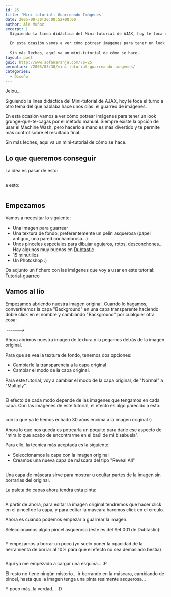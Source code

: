 ```yaml
---
id: 25
title: 'Mini-tutorial: Guarreando Imágenes'
date: 2005-08-30T20:00:52+00:00
author: Ale Muñoz
excerpt: |
  Siguiendo la línea didáctica del Mini-tutorial de AJAX, hoy le toca el turno a otro tema del que hablaba hace unos días: el guarreo de imágenes.
  
  En esta ocasión vamos a ver cómo potrear imágenes para tener un look grunge-que-te-cagas por el método manual. Siempre existe la opción de usar el Machine Wash, pero hacerlo a mano es más divertido y te permite más control sobre el resultado final.
  
  Sin más leches, aquí va un mini-tutorial de cómo se hace.
layout: post
guid: http://www.sofanaranja.com/?p=25
permalink: /2005/08/30/mini-tutorial-guarreando-imagenes/
categories:
  - Diseño
---
```

Jelou...

Siguiendo la línea didáctica del Mini-tutorial de AJAX, hoy le toca el turno a otro tema del que hablaba hace unos días: el guarreo de imágenes.

En esta ocasión vamos a ver cómo potrear imágenes para tener un look grunge-que-te-cagas por el método manual. Siempre existe la opción de usar el Machine Wash, pero hacerlo a mano es más divertido y te permite más control sobre el resultado final.

Sin más leches, aquí va un mini-tutorial de cómo se hace.


## Lo que queremos conseguir ##

La idea es pasar de esto:

<img src='/wp-content/050830001.jpg' alt='' />

a esto:

<img src='/wp-content/050830002.jpg' alt='' />


## Empezamos ##

Vamos a necesitar lo siguiente:

  * Una imagen para guarrear
  * Una textura de fondo, preferentemente un pelín asquerosa (papel antiguo, una pared cochambrosa...)
  * Unos pinceles especiales para dibujar agujeros, rotos, desconchones... Hay algunos muy buenos en [Dubtastic][1]
  * 15 minutillos
  * Un Photoshop :)

Os adjunto un fichero con las imágenes que voy a usar en este tutorial: [Tutorial-guarreo][2]


## Vamos al lío ##

Empezamos abriendo nuestra imagen original. Cuando lo hagamos, convertiremos la capa "Background" en una capa transparente haciendo doble click en el nombre y cambiando "Background" por cualquier otra cosa:

<img src='/wp-content/050830003.png' alt='' /> ------> <img src='/wp-content/050830004.png' alt='' />

Ahora abrimos nuestra imagen de textura y la pegamos detrás de la imagen original.

Para que se vea la textura de fondo, tenemos dos opciones:

  * Cambiarle la transparencia a la capa original
  * Cambiar el modo de la capa original.

Para este tutorial, voy a cambiar el modo de la capa original, de "Normal" a "Multiply".

<img src='/wp-content/050830005.png' alt='' />

El efecto de cada modo depende de las imagenes que tengamos en cada capa. Con las imágenes de este tutorial, el efecto es algo parecido a esto:

<img src='/wp-content/050830006.jpg' alt='' />

con lo que ya le hemos echado 30 años encima a la imagen original :)

Ahora lo que nos queda es potrearla un poquito para darle ese aspecto de "mira lo que acabo de encontrarme en el baúl de mi bisabuela".

Para ello, la técnica más aceptada es la siguiente:

  * Seleccionamos la capa con la imagen original
  * Creamos una nueva capa de máscara del tipo "Reveal All"

<img src='/wp-content/050830007.jpg' alt='' />

Una capa de máscara sirve para mostrar u ocultar partes de la imagen sin borrarlas del original.

La paleta de capas ahora tendrá esta pinta:

<img src='/wp-content/050830008.png' alt='' />

A partir de ahora, para editar la imagen original tendremos que hacer click en el pincel de la capa, y para editar la máscara haremos click en el círculo.

Ahora es cuando podemos empezar a guarrear la imagen.

Seleccionamos algún pincel asqueroso (este es del Set 001 de Dubtastic):

<img src='/wp-content/050830009.png' alt='' />

Y empezamos a borrar un poco (yo suelo poner la opacidad de la herramienta de borrar al 10% para que el efecto no sea demasiado bestia)

<img src='/wp-content/050830010.png' alt='' />

Aquí ya me empezado a cargar una esquina... :P

El resto no tiene ningún misterio... ir borrando en la máscara, cambiando de pincel, hasta que la imagen tenga una pinta realmente asquerosa...

Y poco más, la verdad... :D


[1]: http://www.dubtastic.com/resources.php
[2]: http://www.sofanaranja.com/wp-content/tutorialguarreo.zip